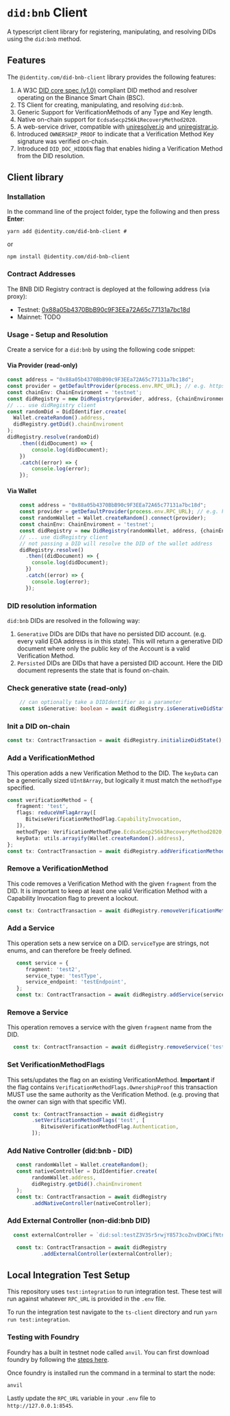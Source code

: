 # `did:bnb` Client

A typescript client library for registering, manipulating, and resolving DIDs
using the `did:bnb` method.

## Features
The `@identity.com/did-bnb-client` library provides the following features:

1. A W3C [DID core spec (v1.0)](https://www.w3.org/TR/did-core/) compliant DID method and resolver operating on the Binance Smart Chain (BSC).
2. TS Client for creating, manipulating, and resolving `did:bnb`.
3. Generic Support for VerificationMethods of any Type and Key length.
4. Native on-chain support for `EcdsaSecp256k1RecoveryMethod2020`.
5. A web-service driver, compatible with [uniresolver.io](https://unresolver.io) and [uniregistrar.io](https://uniregistrar.io).
6. Introduced `OWNERSHIP_PROOF` to indicate that a Verification Method Key signature was verified on-chain.
7. Introduced `DID_DOC_HIDDEN` flag that enables hiding a Verification Method from the DID resolution.

## Client library
### Installation
In the command line of the project folder, type the following and then press **Enter**:
```shell
yarn add @identity.com/did-bnb-client #
```

or

```shell
npm install @identity.com/did-bnb-client
```

### Contract Addresses
The BNB DID Registry contract is deployed at the following address (via proxy):
- Testnet: [0x88a05b4370BbB90c9F3EEa72A65c77131a7bc18d](https://testnet.bscscan.com/address/0x88a05b4370BbB90c9F3EEa72A65c77131a7bc18d)
- Mainnet: TODO

### Usage - Setup and Resolution
Create a service for a `did:bnb` by using the following code snippet:

#### Via Provider (read-only)
```typescript
const address = "0x88a05b4370BbB90c9F3EEa72A65c77131a7bc18d";
const provider = getDefaultProvider(process.env.RPC_URL); // e.g. https://bsc-testnet.publicnode.com	
const chainEnv: ChainEnviroment = 'testnet';
const didRegistry = new DidRegistry(provider, address, {chainEnvironment: chainEnv});
// ... use didRegistry client
const randomDid = DidIdentifier.create(
  Wallet.createRandom().address,
  didRegistry.getDid().chainEnviroment
);
didRegistry.resolve(randomDid)
    .then((didDocument) => {
        console.log(didDocument);
    })
    .catch((error) => {
        console.log(error);
    });
```

#### Via Wallet
```typescript
    const address = "0x88a05b4370BbB90c9F3EEa72A65c77131a7bc18d";
    const provider = getDefaultProvider(process.env.RPC_URL); // e.g. https://bsc-testnet.publicnode.com	
    const randomWallet = Wallet.createRandom().connect(provider);
    const chainEnv: ChainEnviroment = 'testnet';
    const didRegistry = new DidRegistry(randomWallet, address, {chainEnvironment: chainEnv});
    // ... use didRegistry client
    // not passing a DID will resolve the DID of the wallet address
    didRegistry.resolve()
      .then((didDocument) => {
        console.log(didDocument);
      })
      .catch((error) => {
        console.log(error);
      });
```
### DID resolution information
`did:bnb` DIDs are resolved in the following way:
1. `Generative` DIDs are DIDs that have no persisted DID account. (e.g. every valid EOA address is in this state).
   This will return a generative DID document where only the public key of the Account is a valid Verification Method.
2. `Persisted` DIDs are DIDs that have a persisted DID account. Here the DID document represents the state that is found
   on-chain.

### Check generative state (read-only)
```typescript
    // can optionally take a DIDIdentifier as a parameter 
    const isGenerative: boolean = await didRegistry.isGenerativeDidState();
```

### Init a DID on-chain

```typescript
const tx: ContractTransaction = await didRegistry.initializeDidState();
```

### Add a VerificationMethod
This operation adds a new Verification Method to the DID. The `keyData` can be a generically sized `UInt8Array`, but logically it must match the `methodType` specified.

```typescript
const verificationMethod = {
   fragment: 'test',
   flags: reduceVmFlagArray([
      BitwiseVerificationMethodFlag.CapabilityInvocation,
   ]),
   methodType: VerificationMethodType.EcdsaSecp256k1RecoveryMethod2020,
   keyData: utils.arrayify(Wallet.createRandom().address),
};
const tx: ContractTransaction = await didRegistry.addVerificationMethod(verificationMethod);
```

### Remove a VerificationMethod
This code removes a Verification Method with the given `fragment` from the DID. It is important to keep at least one valid Verification Method with a Capability Invocation flag to prevent a lockout.

```typescript
const tx: ContractTransaction = await didRegistry.removeVerificationMethod('test');
```

### Add a Service
This operation sets a new service on a DID. `serviceType` are strings, not enums, and can therefore be freely defined.

```typescript
   const service = {
      fragment: 'test2',
      service_type: 'testType',
      service_endpoint: 'testEndpoint',
   };
   const tx: ContractTransaction = await didRegistry.addService(service);
```

### Remove a Service
This operation removes a service with the given `fragment` name from the DID.

```typescript
  const tx: ContractTransaction = await didRegistry.removeService('test2');
```

### Set VerificationMethodFlags
This sets/updates the flag on an existing VerificationMethod. **Important** if the flag contains `VerificationMethodFlags.OwnershipProof`
this transaction MUST use the same authority as the Verification Method. (e.g. proving that the owner can sign with
that specific VM).

```typescript
  const tx: ContractTransaction = await didRegistry
        .setVerificationMethodFlags('test', [
           BitwiseVerificationMethodFlag.Authentication,
        ]);
```

### Add Native Controller (did:bnb - DID)
```typescript
   const randomWallet = Wallet.createRandom();
   const nativeController = DidIdentifier.create(
        randomWallet.address,
        didRegistry.getDid().chainEnviroment
   );
   const tx: ContractTransaction = await didRegistry
        .addNativeController(nativeController);
```

### Add External Controller (non-did:bnb DID)
```typescript
  const externalController = `did:sol:testZ3V3Sr5rwjY8573coZnvEKWCifNtnhXedW5YR6m`;

   const tx: ContractTransaction = await didRegistry
           .addExternalController(externalController);
```

## Local Integration Test Setup
This repository uses `test:integration` to run integration test. These test will run against whatever `RPC_URL` is provided in the `.env` file.

To run the integration test navigate to the `ts-client` directory and run `yarn run test:integration`.

### Testing with Foundry
Foundry has a built in testnet node called `anvil`. You can first download foundry by following the [steps here](https://book.getfoundry.sh/getting-started/installation).

Once foundry is installed run the command in a terminal to start the node:

```anvil```

Lastly update the `RPC_URL` variable in your `.env` file to `http://127.0.0.1:8545`.

